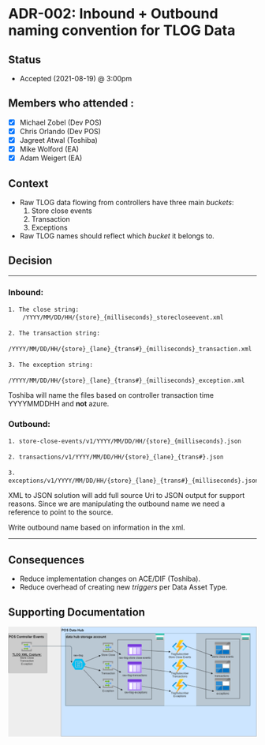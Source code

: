 # ADR-002: Inbound + Outbound naming convention for TLOG Data

## Status
- Accepted (2021-08-19) @ 3:00pm


## Members who attended :
- [x] Michael Zobel (Dev POS)
- [x] Chris Orlando (Dev POS)
- [x] Jagreet Atwal (Toshiba)
- [x] Mike Wolford (EA)
- [x] Adam Weigert (EA)

## Context

- Raw TLOG data flowing from controllers have three main *buckets*:
    1. Store close events
    2. Transaction
    3. Exceptions
- Raw TLOG names should reflect which *bucket* it belongs to.


## Decision
---
### Inbound:
```
1. The close string:
    /YYYY/MM/DD/HH/{store}_{milliseconds}_storecloseevent.xml

2. The transaction string:
    /YYYY/MM/DD/HH/{store}_{lane}_{trans#}_{milliseconds}_transaction.xml

3. The exception string:
    /YYYY/MM/DD/HH/{store}_{lane}_{trans#}_{milliseconds}_exception.xml
```
Toshiba will name the files based on controller transaction time YYYYMMDDHH and **not** azure.

### Outbound:
```
1. store-close-events/v1/YYYY/MM/DD/HH/{store}_{milliseconds}.json

2. transactions/v1/YYYY/MM/DD/HH/{store}_{lane}_{trans#}.json

3. exceptions/v1/YYYY/MM/DD/HH/{store}_{lane}_{trans#}_{milliseconds}.json
```
XML to JSON solution will add full source Uri to JSON output for support reasons. Since we are manipulating the outbound name we need a reference to point to the source. 

Write outbound name based on information in the xml. 

---

## Consequences

- Reduce implementation changes on ACE/DIF (Toshiba).
- Reduce overhead of creating new *triggers* per Data Asset Type.

## Supporting Documentation

![Data Flow Diagram](../diagrams/001-systemdesign.drawio.png)
